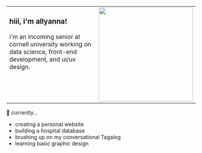 <table style="border-collapse: collapse; border: none; width: 100%;">
<tr>
<td style="border: none; vertical-align: top;">

<h3>hiii, i'm allyanna!</h3>

<p>i'm an incoming senior at cornell university working on data science, front-end development, and ui/ux design.</p>

</td>

<td style="border: none; text-align: center;">

<img src="https://github.com/user-attachments/assets/4dc06971-b89f-4f09-bd7b-c51722d74bbe" width="250" style="display: block; margin: 0 auto;" />

</td>
</tr>
</table>


🌱 currently...
<ul>
  <li>creating a personal website</li>
  <li>building a hospital database</li>
  <li>brushing up on my conversational Tagalog</li>
  <li>learning basic graphic design</li>
</ul>


